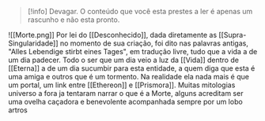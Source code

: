 >[!info] Devagar.
>O conteúdo que você esta prestes a ler é apenas um rascunho e não esta pronto.

![[Morte.png]]
Por lei do [[Desconhecido]], dada diretamente as [[Supra-Singularidade]] no momento de sua criação, foi dito nas palavras antigas, "Alles Lebendige stirbt eines Tages", em tradução livre, tudo que a vida a de um dia padecer.
Todo o ser que um dia veio a luz da [[Vida]] dentro de [[Eterna]] a de um dia sucumbir para esta entidade, 
a quem diga que esta é uma amiga e outros que é um tormento. Na realidade ela nada mais é que um portal, um link entre [[Ethereon]] e [[Prismora]].
Muitas mitologias universo a fora ja tentaram narrar o que é a Morte, alguns acreditam ser uma ovelha caçadora e benevolente acompanhada sempre por um lobo artros